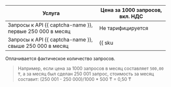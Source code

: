 | Услуга | Цена за 1000 запросов, вкл. НДС |
| --- | --- |
| Запросы к API {{ captcha-name }}, первые 250 000 в месяц | Не тарифицируется |
| Запросы к API {{ captcha-name }}, свыше 250 000 в месяц | {{ sku|KZT|smart_captcha.check.requests.v1|pricingRate.250|string }} |

Оплачивается фактическое количество запросов.

>Например, если цена за 1000 запросов в месяц составляет `500,00 ₸`, а за месяц был сделан 250 001 запрос, стоимость за месяц составит:
>(250 001 - 250 000)/1000 * 500 ₸ = 0,50 ₸